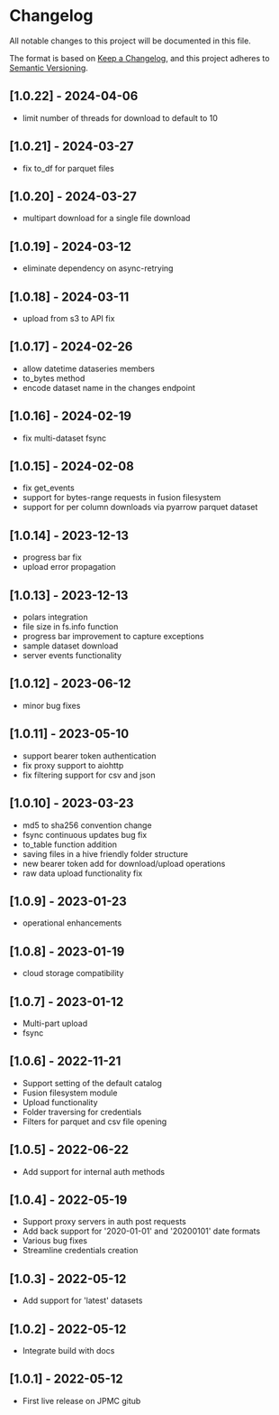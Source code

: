 # Changelog

All notable changes to this project will be documented in this file.

The format is based on [Keep a Changelog](https://keepachangelog.com/en/1.0.0/),
and this project adheres to [Semantic Versioning](https://semver.org/spec/v2.0.0.html).

## [1.0.22] - 2024-04-06

* limit number of threads for download to default to 10

## [1.0.21] - 2024-03-27

* fix to_df for parquet files

## [1.0.20] - 2024-03-27

* multipart download for a single file download

## [1.0.19] - 2024-03-12

* eliminate dependency on async-retrying

## [1.0.18] - 2024-03-11

* upload from s3 to API fix

## [1.0.17] - 2024-02-26

* allow datetime dataseries members
* to_bytes method
* encode dataset name in the changes endpoint

## [1.0.16] - 2024-02-19

* fix multi-dataset fsync

## [1.0.15] - 2024-02-08

* fix get_events
* support for bytes-range requests in fusion filesystem
* support for per column downloads via pyarrow parquet dataset

## [1.0.14] - 2023-12-13

* progress bar fix
* upload error propagation

## [1.0.13] - 2023-12-13

* polars integration
* file size in fs.info function
* progress bar improvement to capture exceptions
* sample dataset download
* server events functionality

## [1.0.12] - 2023-06-12

* minor bug fixes

## [1.0.11] - 2023-05-10

* support bearer token authentication
* fix proxy support to aiohttp
* fix filtering support for csv and json

## [1.0.10] - 2023-03-23

* md5 to sha256 convention change
* fsync continuous updates bug fix
* to_table function addition
* saving files in a hive friendly folder structure
* new bearer token add for download/upload operations
* raw data upload functionality fix

## [1.0.9] - 2023-01-23

* operational enhancements

## [1.0.8] - 2023-01-19

* cloud storage compatibility

## [1.0.7] - 2023-01-12

* Multi-part upload
* fsync

## [1.0.6] - 2022-11-21

* Support setting of the default catalog
* Fusion filesystem module
* Upload functionality
* Folder traversing for credentials
* Filters for parquet and csv file opening

## [1.0.5] - 2022-06-22

* Add support for internal auth methods

## [1.0.4] - 2022-05-19

* Support proxy servers in auth post requests
* Add back support for '2020-01-01' and '20200101' date formats
* Various bug fixes
* Streamline credentials creation

## [1.0.3] - 2022-05-12

* Add support for 'latest' datasets

## [1.0.2] - 2022-05-12

* Integrate build with docs

## [1.0.1] - 2022-05-12

* First live release on JPMC gitub